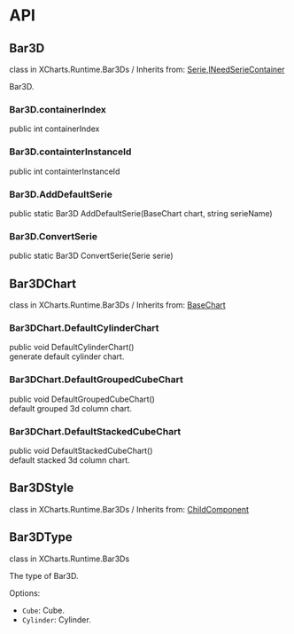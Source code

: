 # API

## Bar3D

class in XCharts.Runtime.Bar3Ds / Inherits from: [Serie](https://xcharts-team.github.io/docs/api#serie),[INeedSerieContainer](https://xcharts-team.github.io/docs/api#ineedseriecontainer)

Bar3D.

### Bar3D.containerIndex

public int containerIndex  

### Bar3D.containterInstanceId

public int containterInstanceId  

### Bar3D.AddDefaultSerie

public static Bar3D AddDefaultSerie(BaseChart chart, string serieName)  

### Bar3D.ConvertSerie

public static Bar3D ConvertSerie(Serie serie)  

## Bar3DChart

class in XCharts.Runtime.Bar3Ds / Inherits from: [BaseChart](https://xcharts-team.github.io/docs/api#basechart)

### Bar3DChart.DefaultCylinderChart

public void DefaultCylinderChart()  
generate default cylinder chart.

### Bar3DChart.DefaultGroupedCubeChart

public void DefaultGroupedCubeChart()  
default grouped 3d column chart.

### Bar3DChart.DefaultStackedCubeChart

public void DefaultStackedCubeChart()  
default stacked 3d column chart.

## Bar3DStyle

class in XCharts.Runtime.Bar3Ds / Inherits from: [ChildComponent](https://xcharts-team.github.io/docs/api#childcomponent)

## Bar3DType

class in XCharts.Runtime.Bar3Ds

The type of Bar3D.

Options:

- `Cube`: Cube.
- `Cylinder`: Cylinder.

